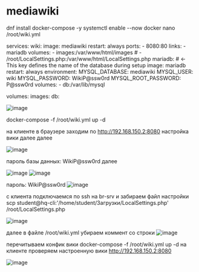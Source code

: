 # mediawiki
dnf install docker-compose -y
systemctl enable --now docker
nano /root/wiki.yml

services:
  wiki:
    image: mediawiki
    restart: always
    ports:
      - 8080:80
    links:
      - mariadb
    volumes:
      - images:/var/www/html/images
      # - /root/LocalSettings.php:/var/www/html/LocalSettings.php
  mariadb: # <- This key defines the name of the database during setup
    image: mariadb
    restart: always
    environment:
      MYSQL_DATABASE: mediawiki
      MYSQL_USER: wiki
      MYSQL_PASSWORD: WikiP@ssw0rd
      MYSQL_ROOT_PASSWORD: P@ssw0rd
    volumes:
      - db:/var/lib/mysql

volumes:
  images:
  db:

![image](https://github.com/user-attachments/assets/c671ab0f-7d77-4e44-ac13-b99d2b38fbb6)

docker-compose -f /root/wiki.yml up -d

на клиенте в браузере заходим по http://192.168.150.2:8080
настройка вики
далее 
далее

![image](https://github.com/user-attachments/assets/7c5eb5b2-c3cf-4f6d-839d-899504a57e7e)

пароль базы данных: WikiP@ssw0rd
далее

![image](https://github.com/user-attachments/assets/734cf7c1-0d56-4dfc-b49a-4aeb397c530f)
![image](https://github.com/user-attachments/assets/51c84ab4-64be-4ae3-b94c-f25e6159beaf)

пароль: WikiP@ssw0rd
![image](https://github.com/user-attachments/assets/1b3ab529-a60d-4df9-844e-78b3b044aee9)

с клиента подключаемся по ssh на br-srv и забираем файл настройки
scp student@hq-cli:'/home/student/Загрузки/LocalSettings.php' /root/LocalSettings.php

![image](https://github.com/user-attachments/assets/79587138-beac-4977-909b-2434edeed1b2)

далее в файле /root/wiki.yml убираем коммент со строки 
![image](https://github.com/user-attachments/assets/926c8f2c-4bba-4a2c-a900-9d2554b9a1ac)

перечитываем конфик вики
docker-compose -f /root/wiki.yml up -d
на клиенте проверяем настроенную вики http://192.168.150.2:8080

![image](https://github.com/user-attachments/assets/15b713de-16df-4f22-90c3-164590020589)
